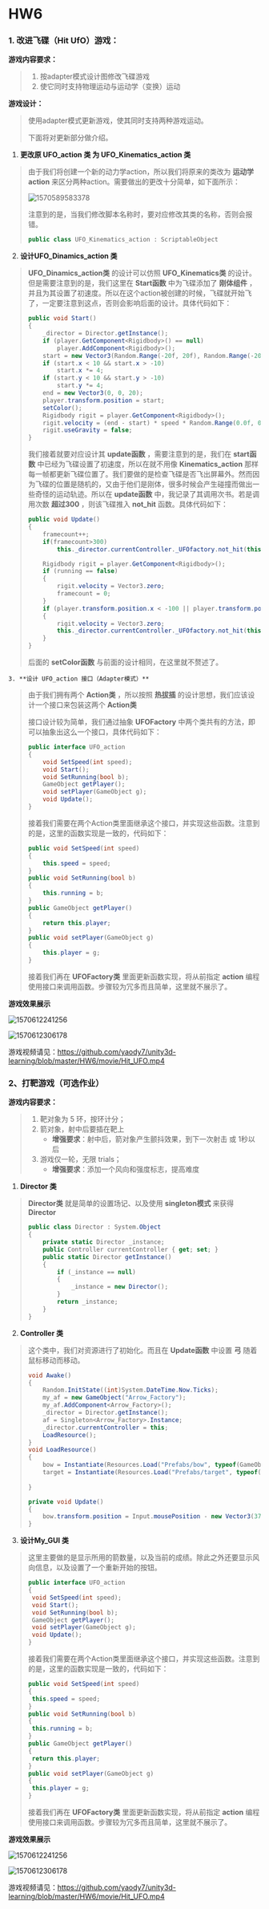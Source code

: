 # HW6

### 1. 改进飞碟（Hit UfO）游戏：

**游戏内容要求：**

> 1. 按adapter模式设计图修改飞碟游戏
> 2. 使它同时支持物理运动与运动学（变换）运动



**游戏设计：**

> 使用adapter模式更新游戏，使其同时支持两种游戏运动。
>
> 下面将对更新部分做介绍。



1. **更改原 UFO_action 类 为 UFO_Kinematics_action 类**

> 由于我们将创建一个新的动力学action，所以我们将原来的类改为 **运动学action** 来区分两种action。需要做出的更改十分简单，如下面所示：
>
> ![1570589583378](https://github.com/yaody7/unity3d-learning/blob/master/HW6/pics/1570589583378.png)
>
> 注意到的是，当我们修改脚本名称时，要对应修改其类的名称，否则会报错。
>
> ```c#
> public class UFO_Kinematics_action : ScriptableObject
> ```
>
> 



2. **设计UFO_Dinamics_action 类**

> **UFO_Dinamics_action类** 的设计可以仿照 **UFO_Kinematics类** 的设计。但是需要注意到的是，我们这里在 **Start函数** 中为飞碟添加了 **刚体组件** ，并且为其设置了初速度。所以在这个action被创建的时候，飞碟就开始飞了，一定要注意到这点，否则会影响后面的设计。具体代码如下：
>
> ```c#
> public void Start()
> {
>     _director = Director.getInstance();
>     if (player.GetComponent<Rigidbody>() == null)
>         player.AddComponent<Rigidbody>();
>     start = new Vector3(Random.Range(-20f, 20f), Random.Range(-20f, 20f), 0);
>     if (start.x < 10 && start.x > -10)
>         start.x *= 4;
>     if (start.y < 10 && start.y > -10)
>         start.y *= 4;
>     end = new Vector3(0, 0, 20);
>     player.transform.position = start;
>     setColor();
>     Rigidbody rigit = player.GetComponent<Rigidbody>();
>     rigit.velocity = (end - start) * speed * Random.Range(0.0f, 0.10f);
>     rigit.useGravity = false;
> }
> ```
>
>  
>
> 我们接着就要对应设计其 **update函数** ，需要注意到的是，我们在 **start函数** 中已经为飞碟设置了初速度，所以在就不用像 **Kinematics_action** 那样每一帧都更新飞碟位置了。我们要做的是检查飞碟是否飞出屏幕外。然而因为飞碟的位置是随机的，又由于他们是刚体，很多时候会产生碰撞而做出一些奇怪的运动轨迹。所以在 **update函数** 中，我记录了其调用次书。若是调用次数 **超过300** ，则该飞碟推入 **not_hit** 函数。具体代码如下：
>
> ```c#
> public void Update()
> {
>     framecount++;
>     if(framecount>300)
>         this._director.currentController._UFOfactory.not_hit(this.player);
> 
>     Rigidbody rigit = player.GetComponent<Rigidbody>();
>     if (running == false)
>     {
>         rigit.velocity = Vector3.zero;
>         framecount = 0;
>     }
>     if (player.transform.position.x < -100 || player.transform.position.x > 100 || player.transform.position.x < -100 || player.transform.position.x > 100 || player.transform.position.x < -100 || player.transform.position.x > 100)
>     {
>         rigit.velocity = Vector3.zero;
>         this._director.currentController._UFOfactory.not_hit(this.player);
>     }
> }
> ```
>
>  
>
> 后面的 **setColor函数** 与前面的设计相同，在这里就不赘述了。



	3. **设计 UFO_action 接口（Adapter模式）**

> 由于我们拥有两个 **Action类** ，所以按照 **热拔插** 的设计思想，我们应该设计一个接口来包装这两个 **Action类** 
>
> 接口设计较为简单，我们通过抽象 **UFOFactory** 中两个类共有的方法，即可以抽象出这么一个接口，具体代码如下：
>
> ```c#
> public interface UFO_action
> {
>     void SetSpeed(int speed);
>     void Start();
>     void SetRunning(bool b);
>     GameObject getPlayer();
>     void setPlayer(GameObject g);
>     void Update();
> }
> 
> ```
>
> 接着我们需要在两个Action类里面继承这个接口，并实现这些函数。注意到的是，这里的函数实现是一致的，代码如下：
>
> ```c#
> public void SetSpeed(int speed)
> {
>     this.speed = speed;
> }
> public void SetRunning(bool b)
> {
>     this.running = b;
> }
> public GameObject getPlayer()
> {
>     return this.player;
> }
> public void setPlayer(GameObject g)
> {
>     this.player = g;
> }		
> ```
>
> 接着我们再在 **UFOFactory类** 里面更新函数实现，将从前指定 **action** 编程使用接口来调用函数。步骤较为冗多而且简单，这里就不展示了。





**游戏效果展示**

![1570612241256](https://github.com/yaody7/unity3d-learning/blob/master/HW6/pics/1570612241256.png)

![1570612306178](https://github.com/yaody7/unity3d-learning/blob/master/HW6/pics/1570612306178.png)



游戏视频请见：https://github.com/yaody7/unity3d-learning/blob/master/HW6/movie/Hit_UFO.mp4



### 2、打靶游戏（**可选作业**）

**游戏内容要求：**

> 1. 靶对象为 5 环，按环计分；
> 2. 箭对象，射中后要插在靶上         
>    - **增强要求**：射中后，箭对象产生颤抖效果，到下一次射击 或 1秒以后
> 3. 游戏仅一轮，无限 trials；         
>    - **增强要求**：添加一个风向和强度标志，提高难度





1. **Director 类**

> **Director类** 就是简单的设置场记、以及使用 **singleton模式** 来获得 **Director** 
>
> ```c#
> public class Director : System.Object
> {
>     private static Director _instance;
>     public Controller currentController { get; set; }
>     public static Director getInstance()
>     {
>         if (_instance == null)
>         {
>             _instance = new Director();
>         }
>         return _instance;
>     }
> }
> 
> ```
>
> 



2. **Controller 类**

> 这个类中，我们对资源进行了初始化。而且在 **Update函数** 中设置 **弓**  随着鼠标移动而移动。
>
> ```c#
> void Awake()
> {
>     Random.InitState((int)System.DateTime.Now.Ticks);
>     my_af = new GameObject("Arrow_Factory");
>     my_af.AddComponent<Arrow_Factory>();
>     _director = Director.getInstance();
>     af = Singleton<Arrow_Factory>.Instance;
>     _director.currentController = this;
>     LoadResource();
> }
> void LoadResource()
> {
>     bow = Instantiate(Resources.Load("Prefabs/bow", typeof(GameObject)), new Vector3(0, 0, -4), Quaternion.identity, null) as GameObject;
>     target = Instantiate(Resources.Load("Prefabs/target", typeof(GameObject)), new Vector3(-1, 0, 20), Quaternion.identity, null) as GameObject;
>         
> }
> 
> private void Update()
> {
>     bow.transform.position = Input.mousePosition - new Vector3(374, 138, 0);
> }
> ```



3. **设计My_GUI 类**

> 这里主要做的是显示所用的箭数量，以及当前的成绩。除此之外还要显示风向信息，以及设置了一个重新开始的按钮。
>
> ```c#
> public interface UFO_action
> {
>  void SetSpeed(int speed);
>  void Start();
>  void SetRunning(bool b);
>  GameObject getPlayer();
>  void setPlayer(GameObject g);
>  void Update();
> }
> 
> ```
>
> 接着我们需要在两个Action类里面继承这个接口，并实现这些函数。注意到的是，这里的函数实现是一致的，代码如下：
>
> ```c#
> public void SetSpeed(int speed)
> {
>  this.speed = speed;
> }
> public void SetRunning(bool b)
> {
>  this.running = b;
> }
> public GameObject getPlayer()
> {
>  return this.player;
> }
> public void setPlayer(GameObject g)
> {
>  this.player = g;
> }		
> ```
>
> 接着我们再在 **UFOFactory类** 里面更新函数实现，将从前指定 **action** 编程使用接口来调用函数。步骤较为冗多而且简单，这里就不展示了。





**游戏效果展示**

![1570612241256](https://github.com/yaody7/unity3d-learning/blob/master/HW6/pics/1570612241256.png)

![1570612306178](https://github.com/yaody7/unity3d-learning/blob/master/HW6/pics/1570612306178.png)



游戏视频请见：https://github.com/yaody7/unity3d-learning/blob/master/HW6/movie/Hit_UFO.mp4